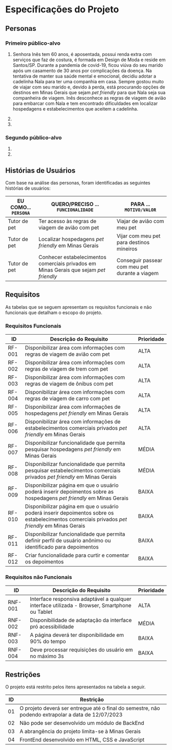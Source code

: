# Especificações do Projeto

## Personas

### Primeiro público-alvo

1. Senhora Inês tem 60 anos, é aposentada, possui renda extra com serviços que faz de costura, é formada em Design de Moda e reside em Santos/SP. Durante a pandemia de covid-19, ficou viúva do seu marido após um casamento de 30 anos por complicações da doença. Na tentativa de manter sua saúde mental e emocional, decidiu adotar a cadelinha Nala para ter uma companhia em casa. Sempre gostou muito de viajar com seu marido e, devido à perda, está procurando opções de destinos em Minas Gerais que sejam *pet friendly* para que Nala seja sua companheira de viagem. Inês desconhece as regras de viagem de avião para embarcar com Nala e tem encontrado dificuldades em localizar hospedagens e estabelecimentos que aceitem a cadelinha.

2.


3.


### Segundo público-alvo

1.


2.


## Histórias de Usuários

Com base na análise das personas, foram identificadas as seguintes histórias de usuários:

|EU COMO... `PERSONA`| QUERO/PRECISO ... `FUNCIONALIDADE` |PARA ... `MOTIVO/VALOR`                 |
|--------------------|------------------------------------|----------------------------------------|
|Tutor de pet | Ter acesso às regras de viagem de avião com pet | Viajar de avião com meu pet |
|Tutor de pet | Localizar hospedagens *pet friendly* em Minas Gerais | Vijar com meu pet para destinos mineiros |
|Tutor de pet | Conhecer estabelecimentos comerciais privados em Minas Gerais que sejam *pet friendly* | Conseguir passear com meu pet durante a viagem |

## Requisitos

As tabelas que se seguem apresentam os requisitos funcionais e não funcionais que detalham o escopo do projeto.

### Requisitos Funcionais

|ID    | Descrição do Requisito  | Prioridade |
|------|-----------------------------------------|----|
|RF-001| Disponibilizar área com informações com regras de viagem de avião com pet | ALTA |  |
|RF-002| Disponibilizar área com informações com regras de viagem de trem com pet | ALTA |  |
|RF-003| Disponibilizar área com informações com regras de viagem de ônibus com pet | ALTA |  |
|RF-004| Disponibilizar área com informações com regras de viagem de carro com pet | ALTA |  |
|RF-005| Disponibilizar área com informações de hospedagens *pet friendly* em Minas Gerais | ALTA |  |
|RF-006| Disponibilizar área com informações de estabelecimentos comerciais privados *pet friendly* em Minas Gerais | ALTA |  |
|RF-007| Disponibilizar funcionalidade que permita pesquisar hospedagens *pet friendly* em Minas Gerais | MÉDIA |  |
|RF-008| Disponibilizar funcionalidade que permita pesquisar estabelecimentos comerciais privados *pet friendly* em Minas Gerais | MÉDIA |  |
|RF-009| Disponibilizar página em que o usuário poderá inserir depoimentos sobre as hospedagens *pet friendly* em Minas Gerais | BAIXA |  |
|RF-010| Disponibilizar página em que o usuário poderá inserir depoimentos sobre os estabelecimentos comerciais privados *pet friendly* em Minas Gerais | BAIXA |  |
|RF-011| Disponibilizar funcionalidade que permita definir perfil de usuário anônimo ou identificado para depoimentos | BAIXA |  |
|RF-012|Criar funcionalidade para curtir e comentar os depoimentos	| BAIXA |  |


### Requisitos não Funcionais

|ID     | Descrição do Requisito  |Prioridade |
|-------|-------------------------|----|
|RNF-001| Interface responsiva adaptável a qualquer interface utilizada - Browser, Smartphone ou Tablet	 | ALTA | 
|RNF-002| Disponibilidade de adaptação da interface pró acessibilidade	| MÉDIA | 
|RNF-003| A página deverá ter disponibilidade em 90% do tempo	 |  BAIXA | 
|RNF-004| Deve processar requisições do usuário em no máximo 3s |  BAIXA | 

## Restrições

O projeto está restrito pelos itens apresentados na tabela a seguir.

|ID| Restrição                                             |
|--|-------------------------------------------------------|
|01| O projeto deverá ser entregue até o final do semestre, não podendo extrapolar a data de 12/07/2023 |
|02| Não pode ser desenvolvido um módulo de BackEnd        |
|03| A abrangência do projeto limita-se à Minas Gerais     |
|04| FrontEnd desenvolvido em HTML, CSS e JavaScript       |
